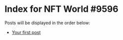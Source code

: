 # Index for NFT World #9596
Posts will be displayed in the order below:

- [Your first post](./001-first.md)

